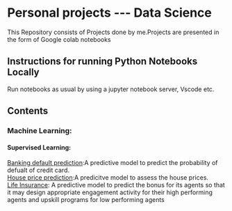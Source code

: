 # Personal projects --- Data Science
This Repository consists of Projects done by me.Projects are presented in the form of Google colab notebooks<br>
## Instructions for running Python Notebooks Locally
Run notebooks as usual by using a jupyter notebook server, Vscode etc.<br>
## Contents
### Machine Learning:
#### Supervised Learning:
[Banking default prediction](https://github.com/RajithaMamillapally/Personal-projects---Data-Science/blob/main/Banking%20default%20prediction/Banking%20default%20prediction.ipynb):A predictive model to predict the probability of defualt of credit card.<br>
[House price prediction](https://github.com/RajithaMamillapally/Personal-projects---Data-Science/blob/main/House%20Price%20prediction/House%20price%20prediction%20project.ipynb):A predicitve model to assess the house prices.<br>
[Life Insurance](https://github.com/RajithaMamillapally/Personal-projects---Data-Science/blob/main/Life%20Insurance/Insurance.ipynb): A predictive model to predict the 
bonus for its agents so that it may design appropriate engagement activity for their high performing agents and upskill programs for low performing agents
